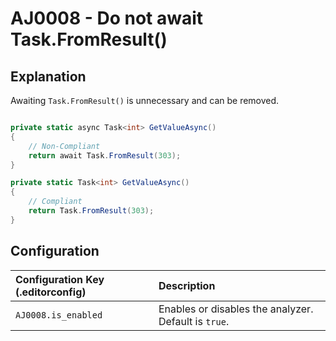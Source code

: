 # AJ0008 - Do not await Task.FromResult()

## Explanation

Awaiting `Task.FromResult()` is unnecessary and can be removed.

````csharp

private static async Task<int> GetValueAsync()
{
    // Non-Compliant
    return await Task.FromResult(303);
}

private static Task<int> GetValueAsync()
{
    // Compliant
    return Task.FromResult(303);
}
````

## Configuration

| Configuration Key (.editorconfig) | Description                                          |
|:----------------------------------|:-----------------------------------------------------|
| `AJ0008.is_enabled`               | Enables or disables the analyzer. Default is `true`. |
